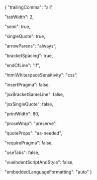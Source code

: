 {
  "trailingComma": "all",

  "tabWidth": 2,

  "semi": true,

  "singleQuote": true,

  "arrowParens": "always",

  "bracketSpacing": true,

  "endOfLine": "lf",

  "htmlWhitespaceSensitivity": "css",

  "insertPragma": false,

  "jsxBracketSameLine": false,

  "jsxSingleQuote": false,

  "printWidth": 80,

  "proseWrap": "preserve",

  "quoteProps": "as-needed",

  "requirePragma": false,

  "useTabs": false,

  "vueIndentScriptAndStyle": false,

  "embeddedLanguageFormatting": "auto"
}
